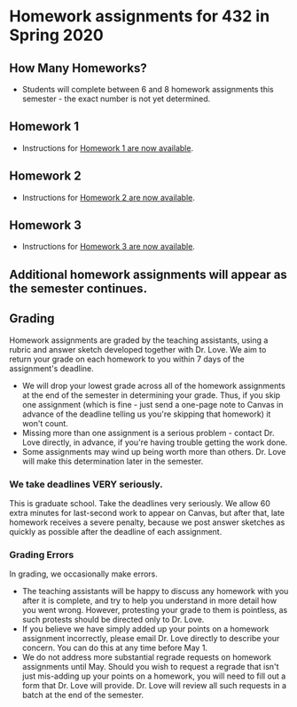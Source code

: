 # Homework assignments for 432 in Spring 2020

## How Many Homeworks?

- Students will complete between 6 and 8 homework assignments this semester - the exact number is not yet determined.

## Homework 1

- Instructions for [Homework 1 are now available](https://github.com/THOMASELOVE/2020-432/tree/master/homework/hw01).

## Homework 2

- Instructions for [Homework 2 are now available](https://github.com/THOMASELOVE/2020-432/tree/master/homework/hw02).

## Homework 3

- Instructions for [Homework 3 are now available](https://github.com/THOMASELOVE/2020-432/tree/master/homework/hw03).

## Additional homework assignments will appear as the semester continues.


## Grading

Homework assignments are graded by the teaching assistants, using a rubric and answer sketch developed together with Dr. Love. We aim to return your grade on each homework to you within 7 days of the assignment's deadline. 

- We will drop your lowest grade across all of the homework assignments at the end of the semester in determining your grade. Thus, if you skip one assignment (which is fine - just send a one-page note to Canvas in advance of the deadline telling us you're skipping that homework) it won't count.
- Missing more than one assignment is a serious problem - contact Dr. Love directly, in advance, if you're having trouble getting the work done.
- Some assignments may wind up being worth more than others. Dr. Love will make this determination later in the semester.

### We take deadlines VERY seriously.

This is graduate school. Take the deadlines very seriously. We allow 60 extra minutes for last-second work to appear on Canvas, but after that, late homework receives a severe penalty, because we post answer sketches as quickly as possible after the deadline of each assignment.

### Grading Errors

In grading, we occasionally make errors.

- The teaching assistants will be happy to discuss any homework with you after it is complete, and try to help you understand in more detail how you went wrong. However, protesting your grade to them is pointless, as such protests should be directed only to Dr. Love. 
- If you believe we have simply added up your points on a homework assignment incorrectly, please email Dr. Love directly to describe your concern. You can do this at any time before May 1.
- We do not address more substantial regrade requests on homework assignments until May. Should you wish to request a regrade that isn't just mis-adding up your points on a homework, you will need to fill out a form that Dr. Love will provide. Dr. Love will review all such requests in a batch at the end of the semester.
